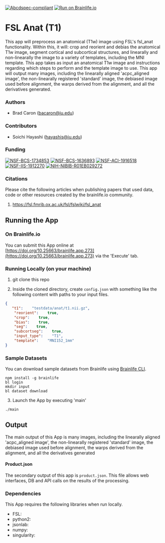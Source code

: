 [![Abcdspec-compliant](https://img.shields.io/badge/ABCD_Spec-v1.1-green.svg)](https://github.com/brain-life/abcd-spec)
[![Run on Brainlife.io](https://img.shields.io/badge/Brainlife-brainlife.app.273-blue.svg)](https://doi.org/10.25663/brainlife.app.273)

# FSL Anat (T1) 

This app will preprocess an anatomical (T1w) image using FSL's fsl_anat functionality. Within this, it will: crop and reorient and debias the anatomical T1w image, segment cortical and subcortical structures, and linearally and non-linearally the image to a variety of templates, including the MNI template.  This app takes as input an anatomical T1w image and instructions regarding which steps to perform and the template image to use. This app will output many images, including the linearally aligned 'acpc_aligned image', the non-linearally registered 'standard' image, the debiased image used before alignment, the warps derived from the alignment, and all the derivatives generated. 

### Authors 

- Brad Caron (bacaron@iu.edu) 

### Contributors 

- Soichi Hayashi (hayashis@iu.edu) 

### Funding 

[![NSF-BCS-1734853](https://img.shields.io/badge/NSF_BCS-1734853-blue.svg)](https://nsf.gov/awardsearch/showAward?AWD_ID=1734853)
[![NSF-BCS-1636893](https://img.shields.io/badge/NSF_BCS-1636893-blue.svg)](https://nsf.gov/awardsearch/showAward?AWD_ID=1636893)
[![NSF-ACI-1916518](https://img.shields.io/badge/NSF_ACI-1916518-blue.svg)](https://nsf.gov/awardsearch/showAward?AWD_ID=1916518)
[![NSF-IIS-1912270](https://img.shields.io/badge/NSF_IIS-1912270-blue.svg)](https://nsf.gov/awardsearch/showAward?AWD_ID=1912270)
[![NIH-NIBIB-R01EB029272](https://img.shields.io/badge/NIH_NIBIB-R01EB029272-green.svg)](https://grantome.com/grant/NIH/R01-EB029272-01)

### Citations 

Please cite the following articles when publishing papers that used data, code or other resources created by the brainlife.io community. 

1. https://fsl.fmrib.ox.ac.uk/fsl/fslwiki/fsl_anat 

## Running the App 

### On Brainlife.io 

You can submit this App online at [https://doi.org/10.25663/brainlife.app.273](https://doi.org/10.25663/brainlife.app.273) via the 'Execute' tab. 

### Running Locally (on your machine) 

1. git clone this repo 

2. Inside the cloned directory, create `config.json` with something like the following content with paths to your input files. 

```json 
{
   "t1":    "testdata/anat/t1.nii.gz",
    "reorient":    true,
    "crop":    true,
    "bias":    true,
    "seg":    true,
    "subcortseg":    true,
    "input_type":    "T1",
    "template":    "MNI152_1mm"
} 
``` 

### Sample Datasets 

You can download sample datasets from Brainlife using [Brainlife CLI](https://github.com/brain-life/cli). 

```
npm install -g brainlife 
bl login 
mkdir input 
bl dataset download 
``` 

3. Launch the App by executing 'main' 

```bash 
./main 
``` 

## Output 

The main output of this App is many images, including the linearally aligned 'acpc_aligned image', the non-linearally registered 'standard' image, the debiased image used before alignment, the warps derived from the alignment, and all the derivatives generated 

#### Product.json 

The secondary output of this app is `product.json`. This file allows web interfaces, DB and API calls on the results of the processing. 

### Dependencies 

This App requires the following libraries when run locally. 

- FSL: 
- python2: 
- jsonlab: 
- numpy: 
- singularity: 